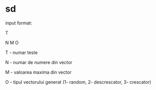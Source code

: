 # sd
input format:

T

N M O

T - numar teste

N - numar de numere din vector

M - valoarea maxima din vector

O - tipul vectorului generat (1- random, 2- descrescator, 3- crescator)

